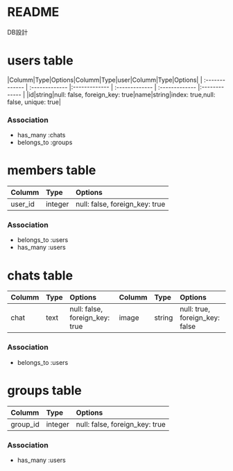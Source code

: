 # README



DB設計

# users table
|Columm|Type|Options|Columm|Type|user|Columm|Type|Options|
| :------------- | :------------- |:------------- | :------------- | :------------- |:------------- |
|id|string|null: false, foreign_key: true|name|string|index: true,null: false, unique: true|




### Association
- has_many :chats
- belongs_to :groups

# members table

|Columm|Type|Options|
| :------------- | :------------- |:------------- |
|user_id|integer|null: false, foreign_key: true|


### Association
- belongs_to :users
- has_many :users

# chats table
|Columm|Type|Options|Columm|Type|Options|
| :------------- | :------------- |:------------- | :------------- | :------------- |:------------- |
|chat|text|null: false, foreign_key: true|image|string|null: true, foreign_key: false|



### Association
- belongs_to :users

# groups table
|Columm|Type|Options|
| :------------- | :------------- |:------------- |
|group_id|integer|null: false, foreign_key: true|

### Association
- has_many :users
